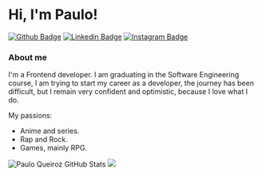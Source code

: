 # Hi, I'm Paulo!

[![Github Badge](https://img.shields.io/badge/GitHub-100000?style=for-the-badge&logo=github&logoColor=white&link=https://github.com/PauloFrey)](https://github.com/PauloFrey)
[![Linkedin Badge](https://img.shields.io/badge/LinkedIn-0077B5?style=for-the-badge&logo=linkedin&logoColor=white&link=https://www.linkedin.com/in/paulo-pqueiroz/)](https://www.linkedin.com/in/paulo-pqueiroz/)
[![Instagram Badge](https://img.shields.io/badge/Instagram-E4405F?style=for-the-badge&logo=instagram&logoColor=white)](https://www.instagram.com/paulo_zfrey/)


### About me
I'm a Frontend developer. I am graduating in the Software Engineering course, I am trying to start my career as a developer, the journey has been difficult, but I remain very confident and optimistic, because I love what I do.

My passions:

- Anime and series.
- Rap and Rock.
- Games, mainly RPG.

![Paulo Queiroz GitHub Stats](https://github-readme-stats.vercel.app/api?username=PauloFrey&show_icons=true&theme=radical&count_private=true&include_all_commits=true)
<img src = "https://github-readme-stats.vercel.app/api/top-langs/?username=PauloFrey&hide=php&layout=compact&theme=dracula">




